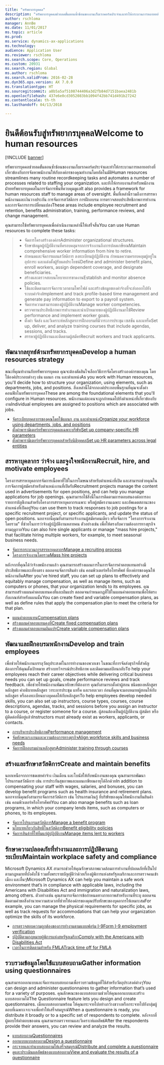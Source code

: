 ```yaml
---
title: "ทรัพยากรบุคคล"
description: "ทรัพยากรบุคคลช่วยลดขั้นตอนซ้ำซ้อนของงานเก็บเรกคอร์ดประจำและทำให้กระบวนการหลายอย่างที่เกี่ยวข้องกับการจัดหาพนักงานให้กับองค์กรของคุณทำงานโดยอัตโนมัติ และยังให้กรอบงานสำหรับพนักงานฝ่ายทรัพยากรบุคคลในการจัดการพื้นที่ควบคุมดูแล พื้นที่เหล่านี้รวมถึงการสรรหาพนักงานและเงินวางประกัน การจัดการสวัสดิการ การฝึกอบรม การตรวจสอบประสิทธิภาพการทำงาน และการจัดการการเปลี่ยนแปลง"
author: rschloma
manager: AnnBe
ms.date: 11/01/2017
ms.topic: article
ms.prod: 
ms.service: dynamics-ax-applications
ms.technology: 
audience: Application User
ms.reviewer: rschloma
ms.search.scope: Core, Operations
ms.custom: 20931
ms.search.region: Global
ms.author: rschloma
ms.search.validFrom: 2016-02-28
ms.dyn365.ops.version: AX 7.0.0
ms.translationtype: HT
ms.sourcegitcommit: a8b5a5af5108744406a3d2fb84d7151baea2481b
ms.openlocfilehash: 437e6e0cd3052083bb1094f42bb741d491b27242
ms.contentlocale: th-th
ms.lasthandoff: 04/13/2018

---
```


# <a name="welcome-to-human-resources"></a><span data-ttu-id="89901-105">ยินดีต้อนรับสู่ทรัพยากรบุคคล</span><span class="sxs-lookup"><span data-stu-id="89901-105">Welcome to human resources</span></span>

[!INCLUDE [banner](../includes/banner.md)]

<span data-ttu-id="89901-106">ทรัพยากรบุคคลช่วยลดขั้นตอนซ้ำซ้อนของงานเก็บเรกคอร์ดประจำและทำให้กระบวนการหลายอย่างที่เกี่ยวข้องกับการจัดหาพนักงานให้กับองค์กรของคุณทำงานโดยอัตโนมัติ</span><span class="sxs-lookup"><span data-stu-id="89901-106">Human resources streamlines many routine recordkeeping tasks and automates a number of processes related to staffing your organization.</span></span> <span data-ttu-id="89901-107">และยังให้กรอบงานสำหรับพนักงานฝ่ายทรัพยากรบุคคลในการจัดการพื้นที่ควบคุมดูแล</span><span class="sxs-lookup"><span data-stu-id="89901-107">It also provides a framework for human resources staff to manage areas of oversight.</span></span> <span data-ttu-id="89901-108">พื้นที่เหล่านี้รวมถึงการสรรหาพนักงานและเงินวางประกัน การจัดการสวัสดิการ การฝึกอบรม การตรวจสอบประสิทธิภาพการทำงาน และการจัดการการเปลี่ยนแปลง</span><span class="sxs-lookup"><span data-stu-id="89901-108">These areas include employee recruitment and retention, benefits administration, training, performance reviews, and change management.</span></span>

<span data-ttu-id="89901-109">คุณสามารถใช้ทรัพยากรบุคคลเพื่อดำเนินงานเหล่านี้ให้เสร็จสิ้น</span><span class="sxs-lookup"><span data-stu-id="89901-109">You can use Human resources to complete these tasks:</span></span>

> + <span data-ttu-id="89901-110">จัดการโครงสร้างองค์กร</span><span class="sxs-lookup"><span data-stu-id="89901-110">Administer organizational structures.</span></span>
> + <span data-ttu-id="89901-111">รักษาข้อมูลผู้ปฏิบัติงานที่ครอบคลุมจากการจ้างงานถึงการปลดเกษียณ</span><span class="sxs-lookup"><span data-stu-id="89901-111">Maintain comprehensive worker information from hire to retire.</span></span>
> + <span data-ttu-id="89901-112">กำหนดและจัดการแผนสวัสดิการ ลงทะเบียนผู้ปฏิบัติงาน กำหนดความครอบคลุมผู้อยู่ในอุปการะ และแต่งตั้งผู้รับผลประโยชน์</span><span class="sxs-lookup"><span data-stu-id="89901-112">Define and administer benefit plans, enroll workers, assign dependent coverage, and designate beneficiaries.</span></span>
> + <span data-ttu-id="89901-113">สร้างและตรวจสอบนโยบายการขาดงาน</span><span class="sxs-lookup"><span data-stu-id="89901-113">Establish and monitor absence policies.</span></span>
> + <span data-ttu-id="89901-114">ใช้และติดตามการจัดการเวลาตามโพรไฟล์ และสร้างข้อมูลของค่าจ้างที่จะส่งออกไปยังระบบค่าจ้าง</span><span class="sxs-lookup"><span data-stu-id="89901-114">Implement and track profile-based time management and generate pay information to export to a payroll system.</span></span>
> + <span data-ttu-id="89901-115">จัดการความสามารถของผู้ปฏิบัติงาน</span><span class="sxs-lookup"><span data-stu-id="89901-115">Manage worker competencies.</span></span>
> + <span data-ttu-id="89901-116">ตรวจทานประสิทธิภาพการทำงานและนำเป้าหมายของผู้ปฏิบัติงานมาใช้</span><span class="sxs-lookup"><span data-stu-id="89901-116">Review performance and implement worker goals.</span></span>
> + <span data-ttu-id="89901-117">ตั้งค่า จัดส่ง และวิเคราะห์หลักสูตรการฝึกอบรมที่มีวาระการประชุม เซสชัน และแทร็ค</span><span class="sxs-lookup"><span data-stu-id="89901-117">Set up, deliver, and analyze training courses that include agendas, sessions, and tracks.</span></span>
> + <span data-ttu-id="89901-118">สรรหาผู้ปฏิบัติงานและติดตามผู้สมัคร</span><span class="sxs-lookup"><span data-stu-id="89901-118">Recruit workers and track applicants.</span></span>

<a name="develop-a-human-resources-strategy"></a><span data-ttu-id="89901-119">พัฒนากลยุทธ์ด้านทรัพยากรบุคคล</span><span class="sxs-lookup"><span data-stu-id="89901-119">Develop a human resources strategy</span></span>
---------------------------------------------------------

<span data-ttu-id="89901-120">ขณะที่คุณทำงานกับทรัพยากรบุคคล คุณจะต้องตัดสินใจเลือกวิธีการจัดโครงสร้างองค์กรของคุณ โดยใช้องค์ประกอบต่างๆ เช่น แผนก งาน และตำแหน่ง</span><span class="sxs-lookup"><span data-stu-id="89901-120">As you work with Human resources, you'll decide how to structure your organization, using elements, such as departments, jobs, and positions.</span></span> <span data-ttu-id="89901-121">สิ่งเหล่านี้ได้จากองค์ประกอบพื้นฐานที่คุณจะตั้งค่าคอนฟิกในทรัพยากรบุคคล</span><span class="sxs-lookup"><span data-stu-id="89901-121">These are among the foundational elements that you'll configure in Human resources.</span></span> <span data-ttu-id="89901-122">พนักงานแต่ละคนจะถูกกำหนดไปยังตำแหน่งที่เกี่ยวข้องกับงาน</span><span class="sxs-lookup"><span data-stu-id="89901-122">Individual employees are assigned to positions which are associated with jobs.</span></span>

-   [<span data-ttu-id="89901-123">จัดระเบียบบุคลากรของคุณโดยใช้แผนก งาน และตำแหน่ง</span><span class="sxs-lookup"><span data-stu-id="89901-123">Organize your workforce using departments, jobs, and positions</span></span>](../../talent/departments-jobs-positions.md)
-   [<span data-ttu-id="89901-124">ตั้งค่าพารามิเตอร์ทรัพยากรบุคคลเฉพาะบริษัท</span><span class="sxs-lookup"><span data-stu-id="89901-124">Set up company-specific HR parameters</span></span>](../../talent/set-up-company-specific-hr-parameters.md)
-   [<span data-ttu-id="89901-125">ตั้งค่าพารามิเตอร์ทรัพยากรบุคคลสำหรับนิติบุคคล</span><span class="sxs-lookup"><span data-stu-id="89901-125">Set up HR parameters across legal entities</span></span>](../../talent/set-up-hr-parameters-across-legal-entities.md) 

## <a name="recruit-hire-and-motivate-employees"></a><span data-ttu-id="89901-126">สรรหาบุคลากร ว่าจ้าง และจูงใจพนักงาน</span><span class="sxs-lookup"><span data-stu-id="89901-126">Recruit, hire, and motivate employees</span></span>

<span data-ttu-id="89901-127">โครงการสรรหาบุคลากรจัดการเนื้อหาที่ใช้ในการโฆษณาสำหรับตำแหน่งที่เปิด และสามารถช่วยคุณในการจัดการผู้สมัครสำหรับตำแหน่งงานที่เปิดรับ</span><span class="sxs-lookup"><span data-stu-id="89901-127">Recruitment projects manage the content used in advertisements for open positions, and can help you manage applications for job openings.</span></span> <span data-ttu-id="89901-128">คุณสามารถใช้สิ่งนี้ในการติดตามการตอบสนองต่อการลงรายการบัญชีงานสำหรับโครงการสรรหาบุคลากรเฉพาะ หรือผู้สมัครงานเฉพาะ และอัพเดตสถานะของตำแหน่งที่เปิดอยู่</span><span class="sxs-lookup"><span data-stu-id="89901-128">You can use them to track responses to job postings for a specific recruitment project, or specific applicants, and update the status of open positions.</span></span> <span data-ttu-id="89901-129">นอกจากนี้คุณยังสามารถจ้างงานผู้สมัครคนเดียว หรือจัดการ "โครงการจ้างงานโดยรวม" ที่ช่วยในการว่าจ้างผู้ปฏิบัติงานหลายคน ตัวอย่างเช่น เพื่อให้ตรงกับความต้องการทางธุรกิจตามฤดูกาล</span><span class="sxs-lookup"><span data-stu-id="89901-129">You can also hire single applicants or manage "mass hire projects," that facilitate hiring multiple workers, for example, to meet seasonal business needs.</span></span>

-   [<span data-ttu-id="89901-130">จัดการกระบวนการสรรหาบุคลากร</span><span class="sxs-lookup"><span data-stu-id="89901-130">Manage a recruiting process</span></span>](manage-recruiting-process.md)
-   [<span data-ttu-id="89901-131">โครงการจ้างงานโดยรวม</span><span class="sxs-lookup"><span data-stu-id="89901-131">Mass hire projects</span></span>](mass-hire-projects.md) 

<span data-ttu-id="89901-132">หลังจากที่คุณได้ว่าจ้างพนักงานแล้ว คุณสามารถสร้างแผนการในการจัดการค่าตอบแทนอย่างมีประสิทธิภาพและเที่ยงตรง ตลอดจนจัดการสินค้า เช่น คอมพิวเตอร์หรือโทรศัพท์ ที่องค์กรของคุณให้พนักงานยืม</span><span class="sxs-lookup"><span data-stu-id="89901-132">After you've hired staff, you can set up plans to effectively and equitably manage compensation, as well as manage items, such as computers or phones, that your organization lends to its employees.</span></span> <span data-ttu-id="89901-133">คุณสามารถสร้างแผนค่าตอบแทนคงที่และผันแปร ตลอดจนกำหนดกฎที่ใช้ในแผนค่าตอบแทนเพื่อให้ตรงกับเกณฑ์สำหรับแผนนั้น</span><span class="sxs-lookup"><span data-stu-id="89901-133">You can create fixed and variable compensation plans, as well as define rules that apply the compensation plan to meet the criteria for that plan.</span></span>

-   [<span data-ttu-id="89901-134">แผนค่าตอบแทน</span><span class="sxs-lookup"><span data-stu-id="89901-134">Compensation plans</span></span>](../../talent/compensation-plans.md)
-   [<span data-ttu-id="89901-135">สร้างแผนค่าตอบแทนคงที่</span><span class="sxs-lookup"><span data-stu-id="89901-135">Create fixed compensation plans</span></span>](../../talent/create-fixed-compensation-plans.md)
-   [<span data-ttu-id="89901-136">สร้างแผนค่าตอบแทนผันแปร</span><span class="sxs-lookup"><span data-stu-id="89901-136">Create variable compensation plans</span></span>](../../talent/create-variable-compensation-plans.md)

## <a name="develop-and-train-employees"></a><span data-ttu-id="89901-137">พัฒนาและฝึกอบรมพนักงาน</span><span class="sxs-lookup"><span data-stu-id="89901-137">Develop and train employees</span></span>

<span data-ttu-id="89901-138">เพื่อช่วยให้พนักงานบรรลุวัตถุประสงค์ในการทำงานของพวกเขา ในขณะที่การจัดส่งธุรกิจที่สำคัญต้องการให้คุณตั้งเป้าหมาย สร้างบทวิจารณ์ประสิทธิภาพ และติดตามผลป้อนกลับ</span><span class="sxs-lookup"><span data-stu-id="89901-138">To help your employees reach their career objectives while delivering critical business needs you can set up goals, create performance reviews and track feedback.</span></span> <span data-ttu-id="89901-139">เพื่อช่วยให้พนักงานพัฒนาทักษะที่ต้องการ คุณยังสามารถตั้งค่าผู้สอน ชนิดของหลักสูตร หลักสูตร คำอธิบายหลักสูตร วาระการประชุม แทร็ค และรอบเวลา ก่อนที่คุณจะมอบหมายผู้สอนให้กับหลักสูตร หรือลงทะเบียนบางบุคคลให้กับหลักสูตร</span><span class="sxs-lookup"><span data-stu-id="89901-139">To help employees develop needed skills, you can also set up instructors, course types, courses, course descriptions, agendas, tracks, and sessions before you assign an instructor to a course, or register someone for a course.</span></span> <span data-ttu-id="89901-140">ผู้สอนต้องเป็นผู้ปฏิบัติงาน ผู้สมัคร หรือผู้ติดต่อที่มีอยู่แล้ว</span><span class="sxs-lookup"><span data-stu-id="89901-140">Instructors must already exist as workers, applicants, or contacts.</span></span>

-   [<span data-ttu-id="89901-141">การบริหารประสิทธิภาพ</span><span class="sxs-lookup"><span data-stu-id="89901-141">Performance management</span></span>](../../talent/performance-management-overview.md)
-   [<span data-ttu-id="89901-142">จัดทักษะแรงงานและความต้องการทางธุรกิจ</span><span class="sxs-lookup"><span data-stu-id="89901-142">Align workforce skills and business needs</span></span>](../../talent/skills.md)
-   [<span data-ttu-id="89901-143">จัดการฝึกอบรมผ่านหลักสูตร</span><span class="sxs-lookup"><span data-stu-id="89901-143">Administer training through courses</span></span>](../../talent/courses.md)

## <a name="create-and-maintain-benefits"></a><span data-ttu-id="89901-144">สร้างและรักษาสวัสดิการ</span><span class="sxs-lookup"><span data-stu-id="89901-144">Create and maintain benefits</span></span>

<span data-ttu-id="89901-145">นอกเหนือจากการชดเชยค่าจ้าง เงินเดือน และโบนัสให้กับพนักงานของคุณ คุณสามารถพัฒนาโปรแกรมสวัสดิการ เช่น การประกันสุขภาพและแผนเกษียณอายุได้อีกด้วย</span><span class="sxs-lookup"><span data-stu-id="89901-145">In addition to compensating your staff with wages, salaries, and bonuses, you can develop benefit programs such as health insurance and retirement plans.</span></span> <span data-ttu-id="89901-146">นอกจากนี้คุณยังสามารถจัดการสวัสดิการ เช่น โปรแกรมเงินกู้ ที่บริษัทของคุณให้พนักงานยืมสินค้า เช่น คอมพิวเตอร์หรือโทรศัพท์</span><span class="sxs-lookup"><span data-stu-id="89901-146">You can also manage benefits such as loan programs, in which your company lends items, such as computers or phones, to its employees.</span></span>

-   [<span data-ttu-id="89901-147">จัดการโปรแกรมสวัสดิการ</span><span class="sxs-lookup"><span data-stu-id="89901-147">Manage a benefit program</span></span>](../../talent/manage-benefit-program.md)
-   [<span data-ttu-id="89901-148">นโยบายเกี่ยวกับสิทธิ์ในสวัสดิการ</span><span class="sxs-lookup"><span data-stu-id="89901-148">Benefit eligibility policies</span></span>](../../talent/benefit-eligibility-policies.md)
-   [<span data-ttu-id="89901-149">จัดการสินค้าที่ให้ยืมแก่ผู้ปฏิบัติงาน</span><span class="sxs-lookup"><span data-stu-id="89901-149">Manage items lent to workers</span></span>](../../talent/loan-items.md)

## <a name="maintain-workplace-safety-and-compliance"></a><span data-ttu-id="89901-150">รักษาความปลอดภัยที่ทำงานและการปฏิบัติตามกฎระเบียบ</span><span class="sxs-lookup"><span data-stu-id="89901-150">Maintain workplace safety and compliance</span></span>

<span data-ttu-id="89901-151">Microsoft Dynamics AX สามารถช่วยให้คุณรักษาสภาพแวดล้อมการทำงานที่ปลอดภัยที่เป็นไปตามกฎหมายที่บังคับใช้ รวมทั้งพระราชบัญญัติว่าด้วยเรื่องผู้พิการแห่งสหรัฐอเมริกาและการตรวจคนเข้าเมือง และอื่นๆ</span><span class="sxs-lookup"><span data-stu-id="89901-151">Microsoft Dynamics AX can help you maintain a safe work environment that’s in compliance with applicable laws, including the Americans with Disabilities Act and immigration and naturalization laws, among others.</span></span> <span data-ttu-id="89901-152">ตัวอย่างเช่น คุณสามารถจัดการข้อกำหนดทางกายภาพสำหรับงานที่ระบุ ตลอดจนติดตามคำขอสิ่งอำนวยความสะดวกที่ช่วยให้องค์กรของคุณปรับทักษะของบุคลากรให้เหมาะสม</span><span class="sxs-lookup"><span data-stu-id="89901-152">For example, you can manage the physical requirements for specific jobs, as well as track requests for accommodations that can help your organization optimize the skills of its workforce.</span></span>

-   [<span data-ttu-id="89901-153">การตรวจสอบความถูกต้องของการทำงานตามแบบฟอร์ม I-9</span><span class="sxs-lookup"><span data-stu-id="89901-153">Form I-9 employment verification</span></span>](localizations/noam-usa-form-i-9-verification.md)
-   [<span data-ttu-id="89901-154">ปฏิบัติตามกฎหมายผู้พิการแห่งสหรัฐอเมริกา</span><span class="sxs-lookup"><span data-stu-id="89901-154">Comply with the Americans with Disabilities Act</span></span>](localizations/noam-usa-comply-ada.md)
-   [<span data-ttu-id="89901-155">เวลาในการติดตามสำหรับ FMLA</span><span class="sxs-lookup"><span data-stu-id="89901-155">Track time off for FMLA</span></span>](localizations/noam-usa-track-time-for-fmla.md)

## <a name="gather-information-using-questionnaires"></a><span data-ttu-id="89901-156">รวบรวมข้อมูลโดยใช้แบบสอบถาม</span><span class="sxs-lookup"><span data-stu-id="89901-156">Gather information using questionnaires</span></span>

<span data-ttu-id="89901-157">คุณสามารถออกแบบและจัดการแบบสอบถามเพื่อรวบรวมข้อมูลที่ใช้สำหรับวัตถุประสงค์ต่างๆ</span><span class="sxs-lookup"><span data-stu-id="89901-157">You can design and administer questionnaires to gather information that’s used for a variety of purposes.</span></span> <span data-ttu-id="89901-158">คุณลักษณะของแบบสอบถามช่วยให้คุณออกแบบและสร้างแบบสอบถามได้</span><span class="sxs-lookup"><span data-stu-id="89901-158">The Questionnaire feature lets you design and create questionnaires.</span></span> <span data-ttu-id="89901-159">เมื่อแบบสอบถามพร้อม ให้คุณกระจายไปอย่างกว้างขวางหรือกระจายไปยังกลุ่มผู้ตอบที่เฉพาะเจาะจงเพื่อทำให้เสร็จสมบูรณ์</span><span class="sxs-lookup"><span data-stu-id="89901-159">When a questionnaire is ready, you distribute it broadly or to a specific set of respondents to complete.</span></span> <span data-ttu-id="89901-160">หลังจากที่ผู้ตอบให้คำตอบของตน คุณสามารถตรวจทานและวิเคราะห์ผลลัพธ์</span><span class="sxs-lookup"><span data-stu-id="89901-160">After the respondents provide their answers, you can review and analyze the results.</span></span>

-   [<span data-ttu-id="89901-161">แบบสอบถาม</span><span class="sxs-lookup"><span data-stu-id="89901-161">Questionnaires</span></span>](../../talent/questionnaires.md)
-   [<span data-ttu-id="89901-162">ออกแบบแบบสอบถาม</span><span class="sxs-lookup"><span data-stu-id="89901-162">Design a questionnaire</span></span>](../../talent/design-questionnaires.md)
-   [<span data-ttu-id="89901-163">กระจายและทำแบบสอบถามให้เสร็จสมบูรณ์</span><span class="sxs-lookup"><span data-stu-id="89901-163">Distribute and complete a questionnaire</span></span>](../../talent/distribute-questionnaires.md)
-   [<span data-ttu-id="89901-164">ดูและประเมินผลลัพธ์ของแบบสอบถาม</span><span class="sxs-lookup"><span data-stu-id="89901-164">View and evaluate the results of a questionnaire</span></span>](../../talent/evaluate-questionnaire-results.md)



